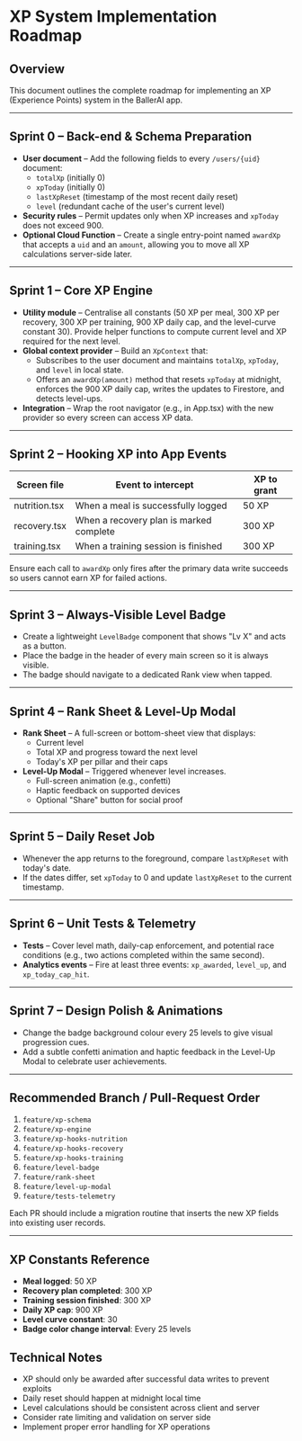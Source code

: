 # XP System Implementation Roadmap

## Overview
This document outlines the complete roadmap for implementing an XP (Experience Points) system in the BallerAI app.

---

## Sprint 0 – Back-end & Schema Preparation
- **User document** – Add the following fields to every `/users/{uid}` document:
  - `totalXp` (initially 0)
  - `xpToday` (initially 0)
  - `lastXpReset` (timestamp of the most recent daily reset)
  - `level` (redundant cache of the user's current level)
- **Security rules** – Permit updates only when XP increases and `xpToday` does not exceed 900.
- **Optional Cloud Function** – Create a single entry-point named `awardXp` that accepts a `uid` and an `amount`, allowing you to move all XP calculations server-side later.

---

## Sprint 1 – Core XP Engine
- **Utility module** – Centralise all constants (50 XP per meal, 300 XP per recovery, 300 XP per training, 900 XP daily cap, and the level-curve constant 30). Provide helper functions to compute current level and XP required for the next level.
- **Global context provider** – Build an `XpContext` that:
  - Subscribes to the user document and maintains `totalXp`, `xpToday`, and `level` in local state.
  - Offers an `awardXp(amount)` method that resets `xpToday` at midnight, enforces the 900 XP daily cap, writes the updates to Firestore, and detects level-ups.
- **Integration** – Wrap the root navigator (e.g., in App.tsx) with the new provider so every screen can access XP data.

---

## Sprint 2 – Hooking XP into App Events

| Screen file | Event to intercept | XP to grant |
|-------------|-------------------|-------------|
| nutrition.tsx | When a meal is successfully logged | 50 XP |
| recovery.tsx | When a recovery plan is marked complete | 300 XP |
| training.tsx | When a training session is finished | 300 XP |

Ensure each call to `awardXp` only fires after the primary data write succeeds so users cannot earn XP for failed actions.

---

## Sprint 3 – Always-Visible Level Badge
- Create a lightweight `LevelBadge` component that shows "Lv X" and acts as a button.
- Place the badge in the header of every main screen so it is always visible.
- The badge should navigate to a dedicated Rank view when tapped.

---

## Sprint 4 – Rank Sheet & Level-Up Modal
- **Rank Sheet** – A full-screen or bottom-sheet view that displays:
  - Current level
  - Total XP and progress toward the next level
  - Today's XP per pillar and their caps
- **Level-Up Modal** – Triggered whenever level increases.
  - Full-screen animation (e.g., confetti)
  - Haptic feedback on supported devices
  - Optional "Share" button for social proof

---

## Sprint 5 – Daily Reset Job
- Whenever the app returns to the foreground, compare `lastXpReset` with today's date.
- If the dates differ, set `xpToday` to 0 and update `lastXpReset` to the current timestamp.

---

## Sprint 6 – Unit Tests & Telemetry
- **Tests** – Cover level math, daily-cap enforcement, and potential race conditions (e.g., two actions completed within the same second).
- **Analytics events** – Fire at least three events: `xp_awarded`, `level_up`, and `xp_today_cap_hit`.

---

## Sprint 7 – Design Polish & Animations
- Change the badge background colour every 25 levels to give visual progression cues.
- Add a subtle confetti animation and haptic feedback in the Level-Up Modal to celebrate user achievements.

---

## Recommended Branch / Pull-Request Order
1. `feature/xp-schema`
2. `feature/xp-engine`
3. `feature/xp-hooks-nutrition`
4. `feature/xp-hooks-recovery`
5. `feature/xp-hooks-training`
6. `feature/level-badge`
7. `feature/rank-sheet`
8. `feature/level-up-modal`
9. `feature/tests-telemetry`

Each PR should include a migration routine that inserts the new XP fields into existing user records.

---

## XP Constants Reference
- **Meal logged**: 50 XP
- **Recovery plan completed**: 300 XP
- **Training session finished**: 300 XP
- **Daily XP cap**: 900 XP
- **Level curve constant**: 30
- **Badge color change interval**: Every 25 levels

## Technical Notes
- XP should only be awarded after successful data writes to prevent exploits
- Daily reset should happen at midnight local time
- Level calculations should be consistent across client and server
- Consider rate limiting and validation on server side
- Implement proper error handling for XP operations 